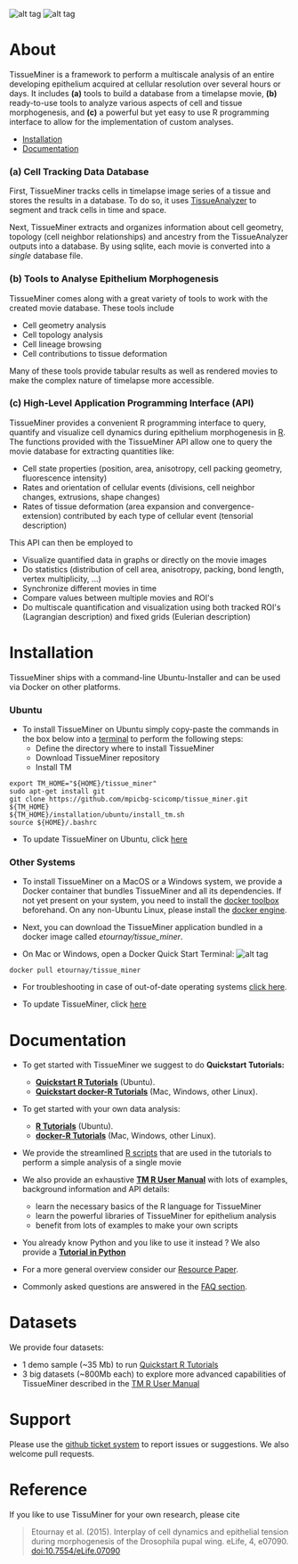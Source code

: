 

![alt tag](https://github.com/mpicbg-scicomp/tissue_miner/blob/gh-pages/readme_screenshots/stripes_0.jpg)
![alt tag](https://github.com/mpicbg-scicomp/tissue_miner/blob/gh-pages/readme_screenshots/veins_0.jpg)


About
=================

TissueMiner is a framework to perform a multiscale analysis of an entire developing epithelium acquired at cellular resolution over several hours or days. It  includes **(a)** tools to build a database from a timelapse movie, **(b)** ready-to-use tools to analyze various aspects of cell and tissue morphogenesis, and **(c)** a powerful but yet easy to use R programming interface to allow for the implementation of custom analyses.

* [Installation](https://github.com/mpicbg-scicomp/tissue_miner#installation)
* [Documentation](https://github.com/mpicbg-scicomp/tissue_miner#documentation)

### (a) Cell Tracking Data Database

First, TissueMiner tracks cells in timelapse image series of a tissue and stores the results in a database. To do so, it uses [TissueAnalyzer](MovieProcessing.md#TissueAnalyzer) to segment and track cells in time and space.

Next, TissueMiner extracts and organizes information about cell geometry, topology (cell neighbor relationships) and ancestry from the TissueAnalyzer outputs into a database. By using sqlite, each movie is converted into a _single_ database file.


### (b) Tools to Analyse Epithelium Morphogenesis

TissueMiner comes along with a great variety of tools to work with the created movie database. These tools include
* Cell geometry analysis
* Cell topology analysis
* Cell lineage browsing
* Cell contributions to tissue deformation

Many of these tools provide tabular results as well as rendered movies to make the complex nature of timelapse more accessible.

### (c) High-Level Application Programming Interface (API)

TissueMiner provides a convenient R programming interface to query, quantify and visualize cell dynamics during epithelium morphogenesis in [R](https://www.r-project.org/). The functions provided with the TissueMiner API allow one to query the movie database for extracting quantities like:

* Cell state properties (position, area, anisotropy, cell packing geometry, fluorescence intensity)
* Rates and orientation of cellular events (divisions, cell neighbor changes, extrusions, shape changes)
* Rates of tissue deformation (area expansion and convergence-extension) contributed by each type of cellular event (tensorial description)

This API can then be employed to

* Visualize quantified data in graphs or directly on the movie images
* Do statistics (distribution of cell area, anisotropy, packing, bond length, vertex multiplicity, ...)
* Synchronize different movies in time
* Compare values between multiple movies and ROI's
* Do multiscale quantification and visualization using both tracked ROI's (Lagrangian description) and fixed grids (Eulerian description)



Installation
================

TissueMiner ships with a command-line Ubuntu-Installer and can be used via Docker on other platforms.

### Ubuntu

* To install TissueMiner on Ubuntu simply copy-paste the commands in the box below into a [terminal](https://help.ubuntu.com/community/UsingTheTerminal) to perform the following steps:
    + Define the directory where to install TissueMiner
    + Download TissueMiner repository
    + Install TM
```
export TM_HOME="${HOME}/tissue_miner"
sudo apt-get install git
git clone https://github.com/mpicbg-scicomp/tissue_miner.git ${TM_HOME}
${TM_HOME}/installation/ubuntu/install_tm.sh
source ${HOME}/.bashrc
```

* To update TissueMiner on Ubuntu, click [here](faq.md#how-to-update-my-tissueminer-installation)

### Other Systems

* To install TissueMiner on a MacOS or a Windows system, we provide a Docker container that bundles TissueMiner and all its dependencies. If not yet present on your system, you need to install the [docker toolbox](https://www.docker.com/products/docker-toolbox)
beforehand. On any non-Ubuntu Linux, please install the [docker engine](https://docs.docker.com/).

* Next, you can download the TissueMiner application bundled in a docker image called _etournay/tissue_miner_.

* On Mac or Windows, open a Docker Quick Start Terminal: ![alt tag](https://github.com/mpicbg-scicomp/tissue_miner/blob/gh-pages/readme_screenshots/docker_toolbox_osx_quickstart_icon_nolabel.png)
```
docker pull etournay/tissue_miner
```

* For troubleshooting in case of out-of-date operating systems [click here](misc/docker_troubleshooting.md).

* To update TissueMiner, click [here](faq.md#how-to-update-my-tissueminer-installation)

Documentation
================

* To get started with TissueMiner we suggest to do **Quickstart Tutorials:**
    + **[Quickstart R Tutorials](https://github.com/mpicbg-scicomp/tissue_miner/blob/gh-pages/quickstart_tutorial/ubuntu/tm_qs_example_data.md#first-use-of-tissueminer-with-example-data)** (Ubuntu).
    + **[Quickstart docker-R Tutorials](https://github.com/mpicbg-scicomp/tissue_miner/blob/gh-pages/quickstart_tutorial/other_os/tm_qs_example_data.md#first-use-of-tissueminer-with-example-data)** (Mac, Windows, other Linux).

* To get started with your own data analysis:
    + **[R Tutorials](https://github.com/mpicbg-scicomp/tissue_miner/blob/gh-pages/quickstart_tutorial/ubuntu/tm_qs_user_data.md#first-use-of-tissueminer-with-your-own-data)** (Ubuntu).
    + **[docker-R Tutorials](https://github.com/mpicbg-scicomp/tissue_miner/blob/gh-pages/quickstart_tutorial/other_os/tm_qs_user_data.md#first-use-of-tissueminer-with-your-own-data)** (Mac, Windows, other Linux).
    
* We provide the streamlined [R scripts](docs/quickstart/scripts) that are used in the tutorials to perform a simple analysis of a single movie

* We also provide an exhaustive **[TM R User Manual](https://mpicbg-scicomp.github.io/tissue_miner/user_manual/TM_R-UserManual.html)** with lots of examples, background information and API details:
    + learn the necessary basics of the R language for TissueMiner
    + learn the powerful libraries of TissueMiner for epithelium analysis
    + benefit from lots of examples to make your own scripts
    
* You already know Python and you like to use it instead ? We also provide a **[Tutorial in Python](docs/TM_tutorial_in_Python/TissueMiner_pythonTutorial-3WT_Demo.md#tissueminer-python-tutorial)**

* For a more general overview consider our [Resource Paper](/link/here/once/published).

* Commonly asked questions are answered in the [FAQ section](faq.md).

Datasets
================
We provide four datasets:
* 1 demo sample (~35 Mb) to run [Quickstart R Tutorials](https://github.com/mpicbg-scicomp/tissue_miner/blob/gh-pages/quickstart_tutorial/tm_quickstart_landing_page.md#first-use-of-tissueminer)
* 3 big datasets (~800Mb each) to explore more advanced capabilities of TissueMiner described in the [TM R User Manual](https://mpicbg-scicomp.github.io/tissue_miner/user_manual/TM_R-UserManual.html)

Support
=========

Please use the [github ticket system](https://github.com/mpicbg-scicomp/tissue_miner/issues) to report issues or suggestions. We also welcome pull requests.



Reference
==========

If you like to use TissuMiner for your own research, please cite

> Etournay et al. (2015). Interplay of cell dynamics and epithelial tension during morphogenesis of the Drosophila pupal wing. eLife, 4, e07090. [doi:10.7554/eLife.07090](http://elifesciences.org/content/early/2015/06/23/eLife.07090)


